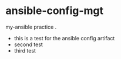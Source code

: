# ansible-config-mgt
my-ansible practice .
- this is a test for the ansible config artifact 
- second test
- third test